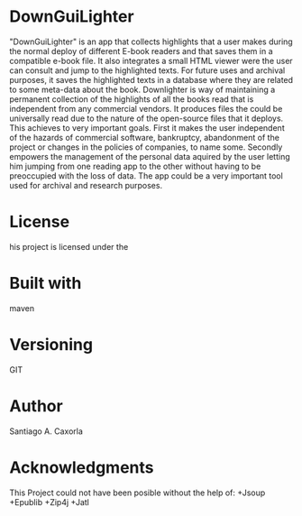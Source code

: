 # DownGuiLighter

"DownGuiLighter" is an app that collects highlights that a user makes during the normal deploy of different E-book readers and that saves them in a compatible e-book file.
It also integrates a small HTML viewer were the user can consult and jump to the highlighted texts. For future uses and archival purposes, it saves the highlighted texts in a database where they are related to some meta-data about the book.
Downlighter is way of maintaining a permanent collection of the highlights of all the books read that is independent from any commercial vendors. It produces files the could be universally read due to the nature of the open-source files that it deploys. 
This  achieves to very important goals. First it makes the user independent of the hazards of commercial software, bankruptcy, abandonment of the project or changes in the policies of companies, to name some. Secondly empowers the management of the personal data aquired by the user letting him jumping from one reading app to the other without having to be preoccupied with the loss of data.
The app could be a very important tool used for archival and research purposes.

# License
his project is licensed under the

# Built with
maven

# Versioning
GIT

# Author
Santiago A. Caxorla

# Acknowledgments
This Project could not have been posible without the help of:
+Jsoup
+Epublib
+Zip4j
+Jatl
